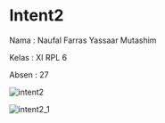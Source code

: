 # Intent2

Nama  : Naufal Farras Yassaar Mutashim

Kelas : XI RPL 6

Absen : 27

![intent2](https://cloud.githubusercontent.com/assets/22125595/19222923/e76c4922-8e8d-11e6-8867-3ef8b0f40312.png)

![intent2_1](https://cloud.githubusercontent.com/assets/22125595/19222924/e79a88a0-8e8d-11e6-88cc-97e5699a06ed.png)
